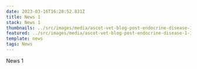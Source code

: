 ```yaml
---
date: 2023-03-16T16:28:52.831Z
title: News 1
stack: News 1
thumbnails: ../src/images/media/ascot-vet-blog-post-endocrine-disease-1-1080x675.jpg
featured: ../src/images/media/ascot-vet-blog-post-endocrine-disease-1-1080x675.jpg
template: news
tags: News
---
```

News 1